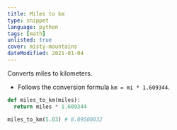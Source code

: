 ```yaml
---
title: Miles to km
type: snippet
language: python
tags: [math]
unlisted: true
cover: misty-mountains
dateModified: 2021-01-04
---
```


Converts miles to kilometers.

- Follows the conversion formula `km = mi * 1.609344`.

```py
def miles_to_km(miles):
  return miles * 1.609344
```

```py
miles_to_km(5.03) # 8.09500032
```
